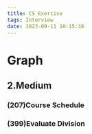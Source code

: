 ```yaml
---
title: CS Exercise
tags: Interview
date: 2023-09-11 10:15:38
---
```


# Graph

##   2.Medium

###   (207)Course Schedule

###   (399)Evaluate Division

